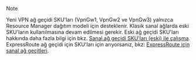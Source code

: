 > [!NOTE]
> Yeni VPN ağ geçidi SKU'ları (VpnGw1, VpnGw2 ve VpnGw3) yalnızca Resource Manager dağıtım modeli için desteklenir. Klasik sanal ağlarda eski SKU'ların kullanılmasına devam edilmesi gerekir. Eski ağ geçidi SKU'ları hakkında daha fazla bilgi için bkz. [Sanal ağ geçidi SKU'ları (eski) ile çalışma](../articles/vpn-gateway/vpn-gateway-about-skus-legacy.md). ExpressRoute ağ geçidi için SKU'ları için arıyorsanız, bkz: [ExpressRoute için sanal ağ geçitleri](../articles/expressroute/expressroute-about-virtual-network-gateways.md).
>
>

